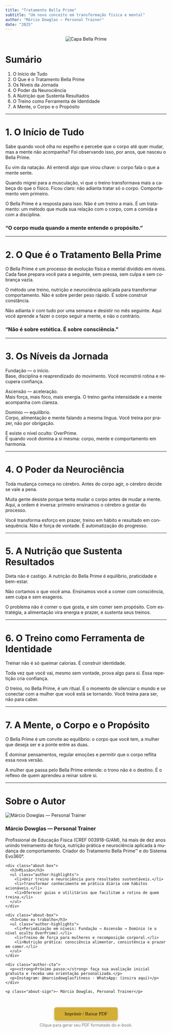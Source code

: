 ```yaml
---
title: "Tratamento Bella Prime"
subtitle: "Um novo conceito em transformação física e mental"
author: "Márcio Dowglas – Personal Trainer"
date: "2025"
---
```


<!-- define idioma para hifenização -->
<div lang="pt-BR" markdown="1">

<!-- CAPA (página 1, A4 cheia) -->
<div class="cover-page" align="center">
  <img src="./cover.jpg" alt="Capa Bella Prime"/>
</div>

<!-- SUMÁRIO (página 2) -->
<div class="page-break"></div>

# Sumário
1. O Início de Tudo  
2. O Que é o Tratamento Bella Prime  
3. Os Níveis da Jornada  
4. O Poder da Neurociência  
5. A Nutrição que Sustenta Resultados  
6. O Treino como Ferramenta de Identidade  
7. A Mente, o Corpo e o Propósito  

---

# 1. O Início de Tudo

<div class="two-columns">

Sabe quando você olha no espelho e percebe que o corpo até quer mudar, mas a mente não acompanha? Foi observando isso, por anos, que nasceu o Bella Prime.

Eu vim da natação. Ali entendi algo que virou chave: o corpo fala o que a mente sente.

Quando migrei para a musculação, vi que o treino transformava mais a cabeça do que o físico. Ficou claro: não adianta tratar só o corpo. Comportamento vem primeiro.

O Bella Prime é a resposta para isso. Não é um treino a mais. É um tratamento: um método que muda sua relação com o corpo, com a comida e com a disciplina.

</div>

<div class="quote-center">
  <h3>“O corpo muda quando a mente entende o propósito.”</h3>
</div>

---

# 2. O Que é o Tratamento Bella Prime

<div class="two-columns">

O Bella Prime é um processo de evolução física e mental dividido em níveis. Cada fase prepara você para a seguinte, sem pressa, sem culpa e sem cobrança vazia.

O método une treino, nutrição e neurociência aplicada para transformar comportamento. Não é sobre perder peso rápido. É sobre construir constância.

Não adianta ir com tudo por uma semana e desistir no mês seguinte. Aqui você aprende a fazer o corpo seguir a mente, e não o contrário.

</div>

<div class="quote-center">
  <h3>“Não é sobre estética. É sobre consciência.”</h3>
</div>

---

# 3. Os Níveis da Jornada

Fundação — o início.  
Base, disciplina e reaprendizado do movimento. Você reconstrói rotina e recupera confiança.

Ascensão — aceleração.  
Mais força, mais foco, mais energia. O treino ganha intensidade e a mente acompanha com clareza.

Domínio — equilíbrio.  
Corpo, alimentação e mente falando a mesma língua. Você treina por prazer, não por obrigação.

E existe o nível oculto: OverPrime.  
É quando você domina a si mesma: corpo, mente e comportamento em harmonia.

---

# 4. O Poder da Neurociência

Toda mudança começa no cérebro. Antes do corpo agir, o cérebro decide se vale a pena.

Muita gente desiste porque tenta mudar o corpo antes de mudar a mente. Aqui, a ordem é inversa: primeiro ensinamos o cérebro a gostar do processo.

Você transforma esforço em prazer, treino em hábito e resultado em consequência. Não é força de vontade. É automatização do progresso.

---

# 5. A Nutrição que Sustenta Resultados

Dieta não é castigo. A nutrição do Bella Prime é equilíbrio, praticidade e bem-estar.

Não cortamos o que você ama. Ensinamos você a comer com consciência, sem culpa e sem exageros.

O problema não é comer o que gosta, e sim comer sem propósito. Com estratégia, a alimentação vira energia e prazer, e sustenta seus treinos.

---

# 6. O Treino como Ferramenta de Identidade

Treinar não é só queimar calorias. É construir identidade.

Toda vez que você vai, mesmo sem vontade, prova algo para si. Essa repetição cria confiança.

O treino, no Bella Prime, é um ritual. É o momento de silenciar o mundo e se conectar com a mulher que você está se tornando. Você treina para ser, não para caber.

---

# 7. A Mente, o Corpo e o Propósito

O Bella Prime é um convite ao equilíbrio: o corpo que você tem, a mulher que deseja ser e a ponte entre as duas.

É dominar pensamentos, regular emoções e permitir que o corpo reflita essa nova versão.

A mulher que passa pelo Bella Prime entende: o trono não é o destino. É o reflexo de quem aprendeu a reinar sobre si.

---

# Sobre o Autor

<div class="author-card">
  <div class="author-photo">
    <img src="./autor.jpg" alt="Márcio Dowglas — Personal Trainer" loading="lazy" decoding="async">
  </div>

  <div class="author-bio">
    <h3><strong>Márcio Dowglas — Personal Trainer</strong></h3>
    <p>
      Profissional de Educação Física (CREF 003918-G/AM), há mais de dez anos unindo treinamento de força,
      nutrição prática e neurociência aplicada à mudança de comportamento. Criador do Tratamento Bella Prime™
      e do Sistema Evo360°.
    </p>

    <div class="about-box">
      <h3>Missão</h3>
      <ul class="author-highlights">
        <li>Unir treino e neurociência para resultados sustentáveis.</li>
        <li>Transformar conhecimento em prática diária com hábitos acionáveis.</li>
        <li>Oferecer guias e utilitários que facilitam a rotina de quem treina.</li>
      </ul>
    </div>

    <div class="about-box">
      <h3>Como eu trabalho</h3>
      <ul class="author-highlights">
        <li>Periodização em níveis: Fundação → Ascensão → Domínio (e o nível oculto OverPrime).</li>
        <li>Treino de força para mulheres e recomposição corporal.</li>
        <li>Nutrição prática: consciência alimentar, consistência e prazer em comer.</li>
      </ul>
    </div>

    <div class="author-cta">
      <p><strong>Próximo passo:</strong> faça sua avaliação inicial gratuita e receba uma orientação personalizada.</p>
      <p>Instagram: @marciodowglasfitness · WhatsApp: (insira aqui)</p>
    </div>

    <p class="about-sign">— Márcio Dowglas, Personal Trainer</p>
  </div>
</div>

<!-- BOTÃO: imprimir / salvar PDF -->
<div class="no-print" align="center" style="margin-top:3em; margin-bottom:4em;">
  <button onclick="window.print()" 
          style="background-color:#d4af37;color:#111;border:none;
                 padding:12px 32px;font-family:'Playfair Display',serif;
                 font-size:1.05em;cursor:pointer;border-radius:6px;
                 box-shadow:0 3px 8px rgba(0,0,0,0.2);">
    Imprimir / Baixar PDF
  </button>
  <p style="color:#777;font-size:.9em;margin-top:.6em;">
    Clique para gerar seu PDF formatado do e-book.
  </p>
</div>

</div> <!-- /lang -->
